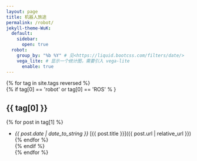 ```yaml
---
layout: page
title: 机器人旅途
permalink: /robot/
jekyll-theme-WuK:
  default:
    sidebar:
      open: true
  robot:
    group_by: "%b %Y" # 见<https://liquid.bootcss.com/filters/date/>
    vega_lite: # 显示一个统计图，需要引入 vega-lite
      enable: true
---
```

  
{% for tag in site.tags reversed %}  
 {% if tag[0] == 'robot' or tag[0] == 'ROS' % }  
   ## {{ tag[0] }}  
   {% for post in tag[1] %}  
  - *{{ post.date | date_to_string }}* [{{ post.title }}]({{ post.url | relative_url }})  
   {% endfor %}  
 {% endif %}  
{% endfor %}  